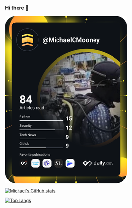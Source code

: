 ### Hi there 👋

<!--
**MichaelCMooney/MichaelCMooney** is a ✨ _special_ ✨ repository because its `README.md` (this file) appears on your GitHub profile.

Here are some ideas to get you started:

- 🔭 I’m currently working on ...
- 🌱 I’m currently learning ...
- 👯 I’m looking to collaborate on ...
- 🤔 I’m looking for help with ...
- 💬 Ask me about ...
- 📫 How to reach me: ...
- 😄 Pronouns: ...
- ⚡ Fun fact: ...
-->


<a href="https://app.daily.dev/MichaelCMooney"><img src="https://github.com/MichaelCMooney/MichaelCMooney/blob/main/devcard.svg" width="400" alt="Michael Mooney's Dev Card"/></a>

[![Michael's GitHub stats](https://github-readme-stats.vercel.app/api?username=MichaelCMooney&theme=radical)](https://github.com/anuraghazra/github-readme-stats)

[![Top Langs](https://github-readme-stats.vercel.app/api/top-langs/?username=MichaelCMooney&theme=radical)](https://github.com/anuraghazra/github-readme-stats)

